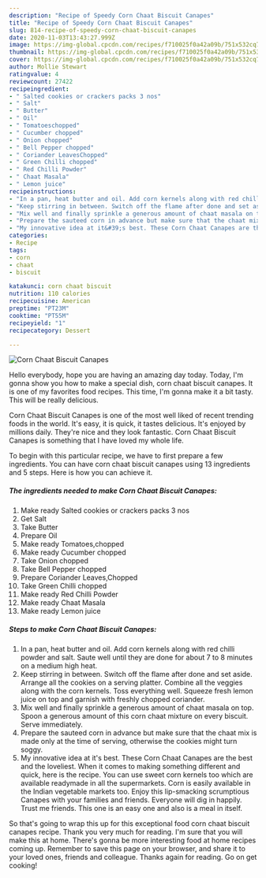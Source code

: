 ```yaml
---
description: "Recipe of Speedy Corn Chaat Biscuit Canapes"
title: "Recipe of Speedy Corn Chaat Biscuit Canapes"
slug: 814-recipe-of-speedy-corn-chaat-biscuit-canapes
date: 2020-11-03T13:43:27.999Z
image: https://img-global.cpcdn.com/recipes/f710025f0a42a09b/751x532cq70/corn-chaat-biscuit-canapes-recipe-main-photo.jpg
thumbnail: https://img-global.cpcdn.com/recipes/f710025f0a42a09b/751x532cq70/corn-chaat-biscuit-canapes-recipe-main-photo.jpg
cover: https://img-global.cpcdn.com/recipes/f710025f0a42a09b/751x532cq70/corn-chaat-biscuit-canapes-recipe-main-photo.jpg
author: Mollie Stewart
ratingvalue: 4
reviewcount: 27422
recipeingredient:
- " Salted cookies or crackers packs 3 nos"
- " Salt"
- " Butter"
- " Oil"
- " Tomatoeschopped"
- " Cucumber chopped"
- " Onion chopped"
- " Bell Pepper chopped"
- " Coriander LeavesChopped"
- " Green Chilli chopped"
- " Red Chilli Powder"
- " Chaat Masala"
- " Lemon juice"
recipeinstructions:
- "In a pan, heat butter and oil. Add corn kernels along with red chilli powder and salt. Saute well until they are done for about 7 to 8 minutes on a medium high heat."
- "Keep stirring in between. Switch off the flame after done and set aside. Arrange all the cookies on a serving platter. Combine all the veggies along with the corn kernels. Toss everything well. Squeeze fresh lemon juice on top and garnish with freshly chopped coriander."
- "Mix well and finally sprinkle a generous amount of chaat masala on top. Spoon a generous amount of this corn chaat mixture on every biscuit. Serve immediately."
- "Prepare the sauteed corn in advance but make sure that the chaat mix is made only at the time of serving, otherwise the cookies might turn soggy."
- "My innovative idea at it&#39;s best. These Corn Chaat Canapes are the best and the loveliest. When it comes to making something different and quick, here is the recipe. You can use sweet corn kernels too which are available readymade in all the supermarkets. Corn is easily available in the Indian vegetable markets too. Enjoy this lip-smacking scrumptious Canapes with your families and friends. Everyone will dig in happily. Trust me friends. This one is an easy one and also is a meal in itself."
categories:
- Recipe
tags:
- corn
- chaat
- biscuit

katakunci: corn chaat biscuit 
nutrition: 110 calories
recipecuisine: American
preptime: "PT23M"
cooktime: "PT55M"
recipeyield: "1"
recipecategory: Dessert

---
```



![Corn Chaat Biscuit Canapes](https://img-global.cpcdn.com/recipes/f710025f0a42a09b/751x532cq70/corn-chaat-biscuit-canapes-recipe-main-photo.jpg)

Hello everybody, hope you are having an amazing day today. Today, I'm gonna show you how to make a special dish, corn chaat biscuit canapes. It is one of my favorites food recipes. This time, I'm gonna make it a bit tasty. This will be really delicious.



Corn Chaat Biscuit Canapes is one of the most well liked of recent trending foods in the world. It's easy, it is quick, it tastes delicious. It's enjoyed by millions daily. They're nice and they look fantastic. Corn Chaat Biscuit Canapes is something that I have loved my whole life.


To begin with this particular recipe, we have to first prepare a few ingredients. You can have corn chaat biscuit canapes using 13 ingredients and 5 steps. Here is how you can achieve it.

<!--inarticleads1-->

##### The ingredients needed to make Corn Chaat Biscuit Canapes:

1. Make ready  Salted cookies or crackers packs 3 nos
1. Get  Salt
1. Take  Butter
1. Prepare  Oil
1. Make ready  Tomatoes,chopped
1. Make ready  Cucumber chopped
1. Take  Onion chopped
1. Take  Bell Pepper chopped
1. Prepare  Coriander Leaves,Chopped
1. Take  Green Chilli chopped
1. Make ready  Red Chilli Powder
1. Make ready  Chaat Masala
1. Make ready  Lemon juice




<!--inarticleads2-->

##### Steps to make Corn Chaat Biscuit Canapes:

1. In a pan, heat butter and oil. Add corn kernels along with red chilli powder and salt. Saute well until they are done for about 7 to 8 minutes on a medium high heat.
1. Keep stirring in between. Switch off the flame after done and set aside. Arrange all the cookies on a serving platter. Combine all the veggies along with the corn kernels. Toss everything well. Squeeze fresh lemon juice on top and garnish with freshly chopped coriander.
1. Mix well and finally sprinkle a generous amount of chaat masala on top. Spoon a generous amount of this corn chaat mixture on every biscuit. Serve immediately.
1. Prepare the sauteed corn in advance but make sure that the chaat mix is made only at the time of serving, otherwise the cookies might turn soggy.
1. My innovative idea at it&#39;s best. These Corn Chaat Canapes are the best and the loveliest. When it comes to making something different and quick, here is the recipe. You can use sweet corn kernels too which are available readymade in all the supermarkets. Corn is easily available in the Indian vegetable markets too. Enjoy this lip-smacking scrumptious Canapes with your families and friends. Everyone will dig in happily. Trust me friends. This one is an easy one and also is a meal in itself.




So that's going to wrap this up for this exceptional food corn chaat biscuit canapes recipe. Thank you very much for reading. I'm sure that you will make this at home. There's gonna be more interesting food at home recipes coming up. Remember to save this page on your browser, and share it to your loved ones, friends and colleague. Thanks again for reading. Go on get cooking!
